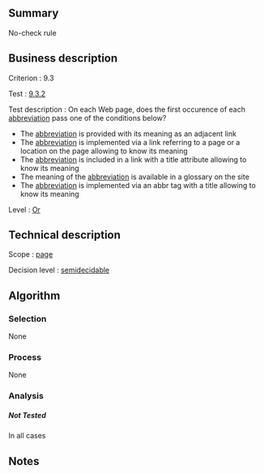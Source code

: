 ## Summary

No-check rule

## Business description

Criterion : 9.3

Test :
[9.3.2](http://www.accessiweb.org/index.php/accessiweb-22-english-version.html#test-9-3-2)

Test description : On each Web page, does the first occurence of each [abbreviation](http://www.accessiweb.org/index.php/glossary-76.html#mAbbr) pass one of the conditions below?

-   The [abbreviation](http://www.accessiweb.org/index.php/glossary-76.html#mAbbr)
    is provided with its meaning as an adjacent link
-   The [abbreviation](http://www.accessiweb.org/index.php/glossary-76.html#mAbbr)
    is implemented via a link referring to a page or a location on the page allowing to know its meaning
-   The [abbreviation](http://www.accessiweb.org/index.php/glossary-76.html#mAbbr)
    is included in a link with a title attribute allowing to know its meaning
-   The meaning of the [abbreviation](http://www.accessiweb.org/index.php/glossary-76.html#mAbbr) is available in a glossary on the site
-   The [abbreviation](http://www.accessiweb.org/index.php/glossary-76.html#mAbbr)
    is implemented via an abbr tag with a title allowing to know its meaning

Level : [Or](/en/category/rules-design/accessiweb-11/level/or)

## Technical description

Scope : [page](/en/category/rules-design/accessiweb-11/scope/page)

Decision level :
[semidecidable](/en/category/rules-design/accessiweb-11/decision-level/semidecidable)

## Algorithm

### Selection

None

### Process

None

### Analysis

##### Not Tested

In all cases

## Notes


